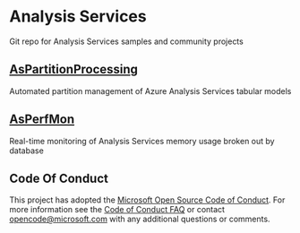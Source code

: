 # Analysis Services
Git repo for Analysis Services samples and community projects

## [AsPartitionProcessing](https://github.com/Microsoft/Analysis-Services/AsPartitionProcessing)
Automated partition management of Azure Analysis Services tabular models

## [AsPerfMon](https://github.com/Microsoft/Analysis-Services/AsPerfMon)
Real-time monitoring of Analysis Services memory usage broken out by database

## Code Of Conduct
This project has adopted the [Microsoft Open Source Code of
Conduct](https://opensource.microsoft.com/codeofconduct/).
For more information see the [Code of Conduct
FAQ](https://opensource.microsoft.com/codeofconduct/faq/) or
contact [opencode@microsoft.com](mailto:opencode@microsoft.com)
with any additional questions or comments.

